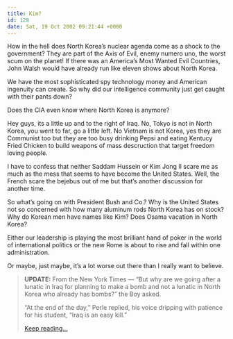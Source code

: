 ```yaml
---
title: Kim?
id: 128
date: Sat, 19 Oct 2002 09:21:44 +0000
---
```


How in the hell does North Korea’s nuclear agenda come as a shock to the government? They are part of the Axis of Evil, enemy numero uno, the worst scum on the planet! If there was an America’s Most Wanted Evil Countries, John Walsh would have already run like eleven shows about North Korea.  

We have the most sophisticated spy technology money and American ingenuity can create. So why did our intelligence community just get caught with their pants down?  

Does the CIA even know where North Korea is anymore?  

Hey guys, its a little up and to the right of Iraq. No, Tokyo is not in North Korea, you went to far, go a little left. No Vietnam is not Korea, yes they are Communist too but they are too busy drinking Pepsi and eating Kentucy Fried Chicken to build weapons of mass descruction that target freedom loving people.  

I have to confess that neither Saddam Hussein or Kim Jong Il scare me as much as the mess that seems to have become the United States. Well, the French scare the bejebus out of me but that’s another discussion for another time.  

So what’s going on with President Bush and Co.? Why is the United States not so concerned with how many aluminum rods North Korea has on stock? Why do Korean men have names like Kim? Does Osama vacation in North Korea?  

Either our leadership is playing the most brilliant hand of poker in the world of international politics or the new Rome is about to rise and fall within one administration.  

Or maybe, just maybe, it’s a lot worse out there than I really want to believe.



> <span class="caps">**UPDATE:**</span> From the New York Times — “But why are we going after a lunatic in Iraq for planning to make a bomb and not a lunatic in North Korea who already has bombs?” the Boy asked.  
>
> “At the end of the day,” Perle replied, his voice dripping with patience for his student, “Iraq is an easy kill.”  
> 
> [Keep reading…](http://www.nytimes.com/2002/10/20/opinion/20DOWD.html)

